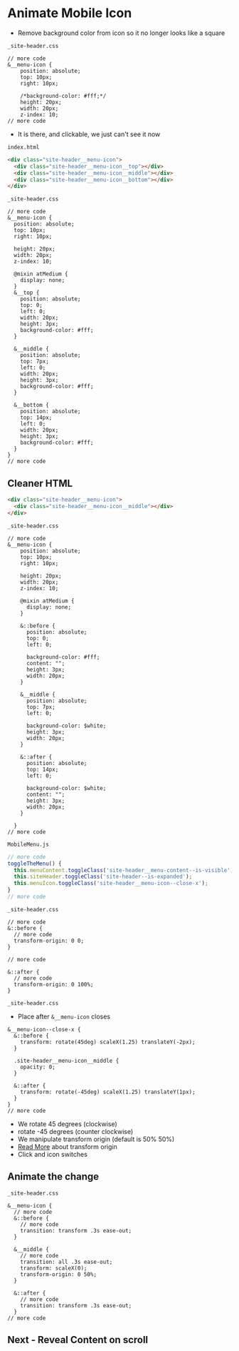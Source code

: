 # Animate Mobile Icon
* Remove background color from icon so it no longer looks like a square

`_site-header.css`

```
// more code
&__menu-icon {
    position: absolute;
    top: 10px;
    right: 10px;
    
    /*background-color: #fff;*/
    height: 20px;
    width: 20px;
    z-index: 10;
// more code
```

* It is there, and clickable, we just can't see it now

`index.html`

```html
<div class="site-header__menu-icon">
  <div class="site-header__menu-icon__top"></div>
  <div class="site-header__menu-icon__middle"></div>
  <div class="site-header__menu-icon__bottom"></div>
</div>
```

`_site-header.css`

```
// more code
&__menu-icon {
  position: absolute;
  top: 10px;
  right: 10px;

  height: 20px;
  width: 20px;
  z-index: 10;

  @mixin atMedium {
    display: none;
  }
  &__top {
    position: absolute;
    top: 0;
    left: 0;
    width: 20px;
    height: 3px;
    background-color: #fff;
  }

  &__middle {
    position: absolute;
    top: 7px;
    left: 0;
    width: 20px;
    height: 3px;
    background-color: #fff;
  }

  &__bottom {
    position: absolute;
    top: 14px;
    left: 0;
    width: 20px;
    height: 3px;
    background-color: #fff;
  }
}
// more code
```

## Cleaner HTML
```html
<div class="site-header__menu-icon">
  <div class="site-header__menu-icon__middle"></div>
</div>
```

`_site-header.css`

```
// more code
&__menu-icon {
    position: absolute;
    top: 10px;
    right: 10px;

    height: 20px;
    width: 20px;
    z-index: 10;

    @mixin atMedium {
      display: none;
    }

    &::before {
      position: absolute;
      top: 0;
      left: 0;

      background-color: #fff;
      content: "";
      height: 3px;
      width: 20px;
    }

    &__middle {
      position: absolute;
      top: 7px;
      left: 0;

      background-color: $white;
      height: 3px;
      width: 20px;
    }

    &::after {
      position: absolute;
      top: 14px;
      left: 0;

      background-color: $white;
      content: "";
      height: 3px;
      width: 20px;
    }

  }
// more code
```

`MobileMenu.js`

```js
// more code
toggleTheMenu() {
  this.menuContent.toggleClass('site-header__menu-content--is-visible');
  this.siteHeader.toggleClass('site-header--is-expanded');
  this.menuIcon.toggleClass('site-header__menu-icon--close-x');
}
// more code
```

`_site-header.css`

```
// more code
&::before {
  // more code
  transform-origin: 0 0;
}

// more code

&::after {
  // more code
  transform-origin: 0 100%;
}
```

`_site-header.css`

* Place after `&__menu-icon` closes

```
&__menu-icon--close-x {
  &::before {
    transform: rotate(45deg) scaleX(1.25) translateY(-2px);
  }

  .site-header__menu-icon__middle {
    opacity: 0;
  }

  &::after {
    transform: rotate(-45deg) scaleX(1.25) translateY(1px);
  }
}
// more code
```

* We rotate 45 degrees (clockwise)
* rotate -45 degrees (counter clockwise)
* We manipulate transform origin (default is 50% 50%)
* [Read More](https://css-tricks.com/almanac/properties/t/transform-origin/) about transform origin
* Click and icon switches

## Animate the change
`_site-header.css`

```
&__menu-icon {
  // more code
  &::before {
    // more code
    transition: transform .3s ease-out;
  }

  &__middle {
    // more code
    transition: all .3s ease-out;
    transform: scaleX(0);
    transform-origin: 0 50%;
  }

  &::after {
    // more code
    transition: transform .3s ease-out;
  }
// more code
```

## Next - Reveal Content on scroll
